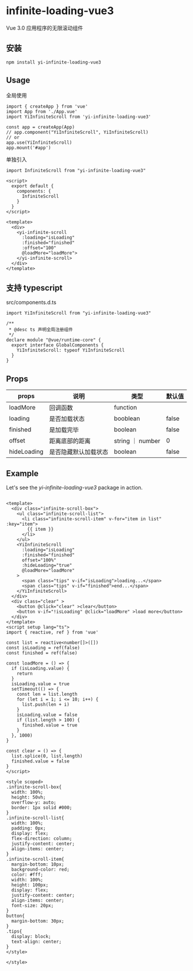 
# infinite-loading-vue3
Vue 3.0 应用程序的无限滚动组件

## 安装
```
npm install yi-infinite-loading-vue3
```


## Usage

全局使用
```
import { createApp } from 'vue'
import App from './App.vue'
import YiInfiniteScroll from 'yi-infinite-loading-vue3'

const app = createApp(App)
// app.component("YiInfiniteScroll", YiInfiniteScroll)
// or 
app.use(YiInfiniteScroll)
app.mount('#app')

```

单独引入
```
import InfiniteScroll from "yi-infinite-loading-vue3"

<script>
  export default {
    components: {
      InfiniteScroll
    }
  }
</script>

<template>
  <div>
    <yi-infinite-scroll
      :loading="isLoading"
      :finished="finished"
      :offset="100"
      @loadMore="loadMore">
    </yi-infinite-scroll>
  </div>
</template>

```

## 支持 typescript 

src/components.d.ts
```
import YiInfiniteScroll from "yi-infinite-loading-vue3"

/**
 * @desc ts 声明全局注册组件
 */
declare module "@vue/runtime-core" {
  export interface GlobalComponents {
    YiInfiniteScroll: typeof YiInfiniteScroll
  }
}
```

## Props

| props             | 说明                     | 类型               | 默认值    |
| --------------- | ---------- | ---------- | ---------- |
| loadMore            | 回调函数 | function |  |
| loading | 是否加载状态 | booblean | false |
| finished | 是加载完毕 | boolean | false |
| offset | 距离底部的距离 | string ｜ number | 0 |
| hideLoading | 是否隐藏默认加载状态 | boolean | false |


## Example
Let's see the *yi-infinite-loading-vue3* package in action.

```

<template>
  <div class="infinite-scroll-box">
    <ul class="infinite-scroll-list">
      <li class="infinite-scroll-item" v-for="item in list" :key="item">
        {{ item }}
      </li>
    </ul>
    <YiInfiniteScroll
      :loading="isLoading"
      :finished="finished"
      offset="100%"
      :hideLoading="true"
      @loadMore="loadMore"
    >
      <span class="tips" v-if="isLoading">loading...</span>
      <span class="tips" v-if="finished">end...</span>
    </YiInfiniteScroll>
  </div>
  <div class="clear" >
    <button @click="clear" >clear</button>
    <button v-if="!isLoading" @click="loadMore" >load more</button>
  </div>
</template>
<script setup lang="ts">
import { reactive, ref } from 'vue'

const list = reactive<number[]>([])
const isLoading = ref(false)
const finished = ref(false)

const loadMore = () => {
  if (isLoading.value) {
    return
  }
  isLoading.value = true
  setTimeout(() => {
    const len = list.length
    for (let i = 1; i <= 10; i++) {
      list.push(len + i)
    }
    isLoading.value = false
    if (list.length > 100) {
      finished.value = true
    }
  }, 1000)
}

const clear = () => {
  list.splice(0, list.length)
  finished.value = false
}
</script>

<style scoped>
.infinite-scroll-box{
  width: 100%;
  height: 50vh;
  overflow-y: auto;
  border: 1px solid #000;
}
.infinite-scroll-list{
  width: 100%;
  padding: 0px;
  display: flex;
  flex-direction: column;
  justify-content: center;
  align-items: center;
}
.infinite-scroll-item{
  margin-bottom: 10px;
  background-color: red;
  color: #fff;
  width: 100%;
  height: 100px;
  display: flex;
  justify-content: center;
  align-items: center;
  font-size: 20px;
}
button{
  margin-bottom: 30px;
}
.tips{
  display: block;
  text-align: center;
}
</style>

</style>


```
